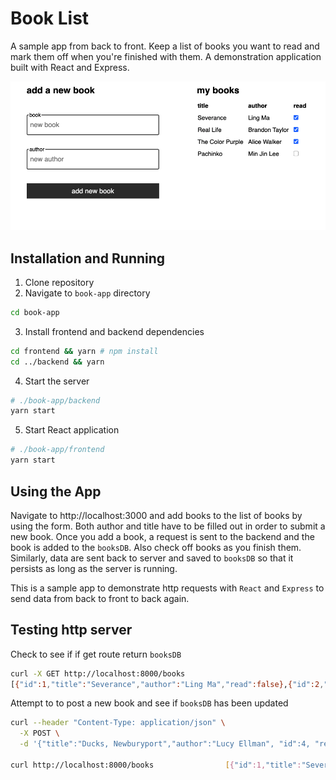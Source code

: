 # Book List

A sample app from back to front. Keep a list of books you want to read and mark them off when you're finished with them. A demonstration application built with React and Express.

![Application image](./docs/app.png)

## Installation and Running

1. Clone repository
2. Navigate to `book-app` directory

```sh
cd book-app
```

3. Install frontend and backend dependencies
```sh
cd frontend && yarn # npm install
cd ../backend && yarn
```

4. Start the server
```sh
# ./book-app/backend
yarn start
```

5. Start React application
```sh
# ./book-app/frontend
yarn start
```

## Using the App
Navigate to http://localhost:3000 and add books to the list of books by using the form. Both author and title have to be filled out in order to submit a new book. Once you add a book, a request is sent to the backend and the book is added to the `booksDB`. Also check off books as you finish them. Similarly, data are sent back to server and saved to `booksDB` so that it persists as long as the server is running.

This is a sample app to demonstrate http requests with `React` and `Express` to send data from back to front to back again.

## Testing http server

Check to see if if get route return `booksDB`
```sh
curl -X GET http://localhost:8000/books
[{"id":1,"title":"Severance","author":"Ling Ma","read":false},{"id":2,"title":"Real Life","author":"Brandon Taylor","read":false},{"id":3,"title":"The Color Purple","author":"Alice Walker","read":false}]
```

Attempt to to post a new book and see if `booksDB` has been updated
```sh
curl --header "Content-Type: application/json" \
  -X POST \
  -d '{"title":"Ducks, Newburyport","author":"Lucy Ellman", "id":4, "read": false}'  http://localhost:8000/addbook

curl http://localhost:8000/books                [{"id":1,"title":"Severance","author":"Ling Ma","read":false},{"id":2,"title":"Real Life","author":"Brandon Taylor","read":false},{"id":3,"title":"The Color Purple","author":"Alice Walker","read":false},{"title":"Ducks, Newburyport","author":"Lucy Ellman","id":4,"read":false}]
```



